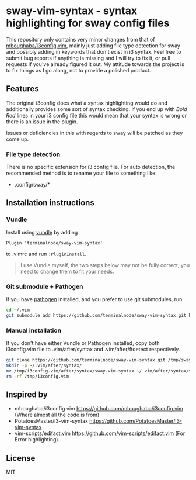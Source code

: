 # sway-vim-syntax - syntax highlighting for sway config files

This repository only contains very minor changes from that of [mboughaba/i3config.vim](https://github.com/mboughaba/i3config.vim/), mainly just adding file type detection for sway and possibly adding in keywords that don't exist in i3 syntax. Feel free to submit bug reports if anything is missing and I will try to fix it, or pull requests if you've already figured it out. My attitude towards the project is to fix things as I go along, not to provide a polished product.

## Features

The original i3config does what a syntax highlighting would do and additionally provides some sort of syntax checking. If you end up with *Bold Red* lines in your i3 config file this would mean that your syntax is wrong or there is an issue in the plugin.

Issues or deficiencies in this with regards to sway will be patched as they come up.

### File type detection

There is no specific extension for i3 config file.
For auto detection, the recommended method is to rename your file to something like:

+ .config/sway/*

## Installation instructions

### Vundle

Install using [vundle](https://github.com/gmarik/Vundle.vim) by adding

```vim
Plugin 'terminalnode/sway-vim-syntax'
```

to .vimrc and run `:PluginInstall`.

> I use Vundle myself, the two steps below may not be fully correct,
you need to change them to fit your needs.

### Git submodule + Pathogen

If you have [pathogen](https://github.com/tpope/vim-pathogen) installed,
and you prefer to use git submodules, run

```sh
cd ~/.vim
git submodule add https://github.com/terminalnode/sway-vim-syntax.git bundle/syntax/
```

### Manual installation

If you don't have either Vundle or Pathogen installed, copy both i3config.vim file
to .vim/after/syntax and .vim/after/ftdetect respectively.

```sh
git clone https://github.com/terminalnode/sway-vim-syntax.git /tmp/sway-vim-syntax
mkdir -p ~/.vim/after/syntax/
mv /tmp/i3config.vim/after/syntax/sway-vim-syntax ~/.vim/after/syntax/sway-vim-syntax
rm -rf /tmp/i3config.vim
```

## Inspired by
+ mboughaba/i3config.vim
 <https://github.com/mboughaba/i3config.vim> (Where almost all the code is from)
+ PotatoesMaster/i3-vim-syntax
  <https://github.com/PotatoesMaster/i3-vim-syntax>
+ vim-scripts/edifact.vim
  <https://github.com/vim-scripts/edifact.vim> (For Error highlighting).

## License

MIT
